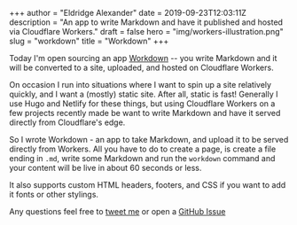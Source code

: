 +++
author = "Eldridge Alexander"
date = 2019-09-23T12:03:11Z
description = "An app to write Markdown and have it published and hosted via Cloudflare Workers."
draft = false
hero = "img/workers-illustration.png"
slug = "workdown"
title = "Workdown"
+++

Today I'm open sourcing an app [Workdown](https://github.com/eldridgea/workdown/) -- you write Markdown and it will be converted to a site, uploaded, and hosted on Cloudflare Workers.

On occasion I run into situations where I want to spin up a site relatively quickly, and I want a (mostly) static site.
After all, static is fast! Generally I use Hugo and Netlify for these things, but using Cloudflare Workers on a few projects recently made be want to write Markdown and have it served directly from Cloudflare's edge.

So I wrote Workdown - an app to take Markdown, and upload it to be served directly from Workers. All you have to do to create a page, is create a file ending in `.md`, write some Markdown and run the `workdown` command and your content will be live in about 60 seconds or less.

It also supports custom HTML headers, footers, and CSS if you want to add it fonts or other stylings.

Any questions feel free to [tweet me](https://twitter.com/magiceldridge) or open a [GitHub Issue](https://github.com/eldridgea/workdown/issues)

<blockquote class="imgur-embed-pub" lang="en" data-id="a/UXouVgZ" data-context="false" ><a href="//imgur.com/a/UXouVgZ"></a></blockquote><script async src="//s.imgur.com/min/embed.js" charset="utf-8"></script>